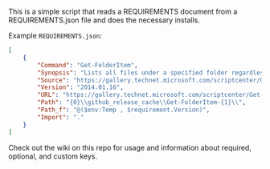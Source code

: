 This is a simple script that reads a REQUIREMENTS document from a REQUIREMENTS.json file and does the necessary installs.

Example `REQUIREMENTS.json`:

```json
[
    {
        "Command": "Get-FolderItem",
        "Synopsis": "Lists all files under a specified folder regardless of character limitation on path depth.",
        "Source": "https://gallery.technet.microsoft.com/scriptcenter/Get-Deeply-Nested-Files-a2148fd7",
        "Version": "2014.01.16",
        "URL": "https://gallery.technet.microsoft.com/scriptcenter/Get-Deeply-Nested-Files-a2148fd7/file/107404/1/Get-FolderItem.ps1",
        "Path": "{0}\\github_release_cache\\Get-FolderItem-{1}\\",
        "Path_f": "@($env:Temp , $requirement.Version)",
        "Import": "."
    }
]
```

Check out the wiki on this repo for usage and information about required, optional, and custom keys.
